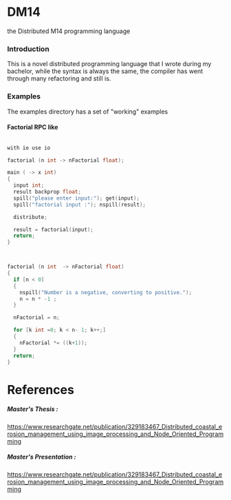 # DM14
the Distributed M14 programming language

### Introduction

This is a novel distributed programming language that I wrote during my bachelor, while the syntax is always the same, the compiler has went through many refactoring and still is.

### Examples

The examples directory has a set of "working" examples 

#### Factorial RPC like

```cpp

with io use io

factorial (n int -> nFactorial float);

main ( -> x int)
{
  input int;
  result backprop float;
  spill("please enter input:"); get(input);
  spill("factorial input :"); nspill(result);

  distribute;

  result = factorial(input);
  return;
}



factorial (n int  -> nFactorial float)
{
  if [n < 0]  
  {
    nspill("Number is a negative, converting to positive.");
    n = n * -1 ;
  }

  nFactorial = n;

  for [k int =0; k < n- 1; k++;]  
  {
    nFactorial *= ((k+1));
  }
  return;
}
```
# References

##### Master's Thesis : 
https://www.researchgate.net/publication/329183467_Distributed_coastal_erosion_management_using_image_processing_and_Node_Oriented_Programming
#####  Master's Presentation : 
https://www.researchgate.net/publication/329183467_Distributed_coastal_erosion_management_using_image_processing_and_Node_Oriented_Programming
